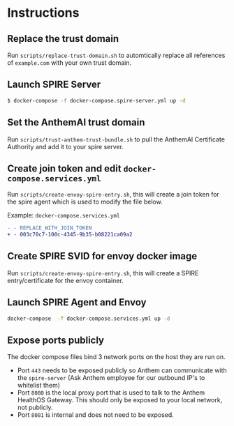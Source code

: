 # Instructions

## Replace the trust domain

Run `scripts/replace-trust-domain.sh` to automtically replace all references of `example.com` with your own trust domain.

## Launch SPIRE Server

```bash
$ docker-compose -f docker-compose.spire-server.yml up -d
```

## Set the AnthemAI trust domain

Run `scripts/trust-anthem-trust-bundle.sh` to pull the AnthemAI Certificate Authority and add it to your spire server.

## Create join token and edit `docker-compose.services.yml`

Run `scripts/create-envoy-spire-entry.sh`, this will create a join token for the spire agent which is used to modify the file below.

Example: `docker-compose.services.yml`
```diff
- - REPLACE_WITH_JOIN_TOKEN
+ - 003c70c7-100c-4345-9b35-b08221ca09a2
```

## Create SPIRE SVID for envoy docker image

Run `scripts/create-envoy-spire-entry.sh`, this will create a SPIRE entry/certificate for the envoy container.

## Launch SPIRE Agent and Envoy

```bash
docker-compose  -f docker-compose.services.yml up -d
```

## Expose ports publicly

The docker compose files bind 3 network ports on the host they are run on.

- Port `443` needs to be exposed publicly so Anthem can communicate with the `spire-server` (Ask Anthem employee for our outbound IP's to whitelist them)
- Port `8080` is the local proxy port that is used to talk to the Anthem HealthOS Gateway. This should only be exposed to your local network, not publicly.
- Port `8081` is internal and does not need to be exposed.